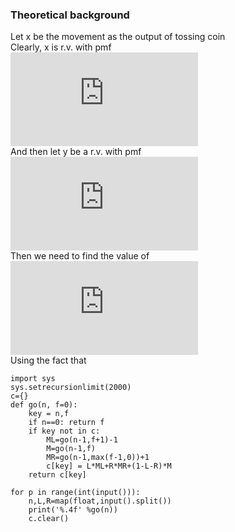 ### Theoretical background  
Let x be the movement as the output of tossing coin  
Clearly, x is r.v. with pmf  
![](http://latex.codecogs.com/gif.latex?P%28X%3Dx%29%20%3D%20%5Cleft%5C%7B%5Cbegin%7Bmatrix%7D%20R%20%26%20x%3D1%5C%5C%20L%20%26%20x%3D-1%5C%5C%201-R-L%20%26%20x%3D0%5C%5C%200%20%26%20oterwise%20%5Cend%7Bmatrix%7D%5Cright.)  
And then let y be a r.v. with pmf  
![](http://latex.codecogs.com/gif.latex?y_i%20%3D%20%5Csum%5Ei_kx_k)  
Then we need to find the value of  
![](http://latex.codecogs.com/gif.latex?E%28%5Cmax_%7Bi%3Cn%7Dy_n%29)  
Using the fact that

```
import sys
sys.setrecursionlimit(2000)
c={}
def go(n, f=0):
    key = n,f
    if n==0: return f
    if key not in c:
        ML=go(n-1,f+1)-1
        M=go(n-1,f)
        MR=go(n-1,max(f-1,0))+1
        c[key] = L*ML+R*MR+(1-L-R)*M
    return c[key]

for p in range(int(input())):
    n,L,R=map(float,input().split())
    print('%.4f' %go(n))
    c.clear()
```
